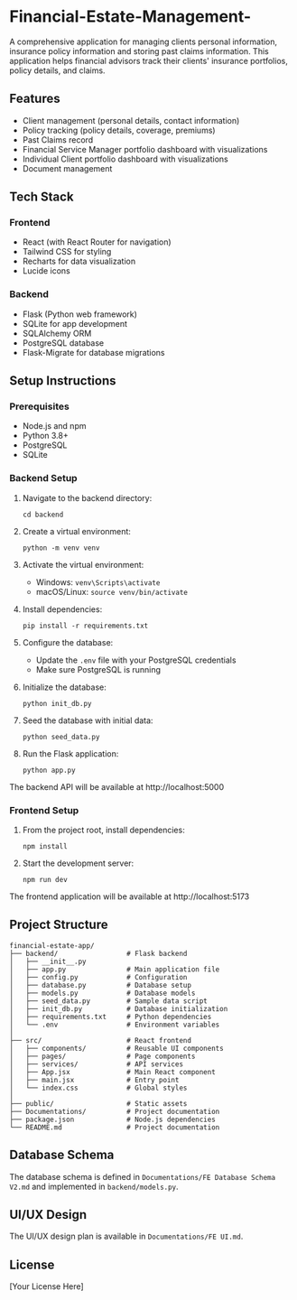# Financial-Estate-Management-

A comprehensive application for managing clients personal information, insurance policy information and storing past claims information. This application helps financial advisors track their clients' insurance portfolios, policy details, and claims.

## Features

- Client management (personal details, contact information)
- Policy tracking (policy details, coverage, premiums)
- Past Claims record
- Financial Service Manager portfolio dashboard with visualizations
- Individual Client portfolio dashboard with visualizations
- Document management

## Tech Stack

### Frontend
- React (with React Router for navigation)
- Tailwind CSS for styling
- Recharts for data visualization
- Lucide icons

### Backend
- Flask (Python web framework)
- SQLite for app development
- SQLAlchemy ORM
- PostgreSQL database
- Flask-Migrate for database migrations

## Setup Instructions

### Prerequisites
- Node.js and npm
- Python 3.8+
- PostgreSQL
- SQLite

### Backend Setup

1. Navigate to the backend directory:
   ```
   cd backend
   ```

2. Create a virtual environment:
   ```
   python -m venv venv
   ```

3. Activate the virtual environment:
   - Windows: `venv\Scripts\activate`
   - macOS/Linux: `source venv/bin/activate`

4. Install dependencies:
   ```
   pip install -r requirements.txt
   ```

5. Configure the database:
   - Update the `.env` file with your PostgreSQL credentials
   - Make sure PostgreSQL is running

6. Initialize the database:
   ```
   python init_db.py
   ```

7. Seed the database with initial data:
   ```
   python seed_data.py
   ```

8. Run the Flask application:
   ```
   python app.py
   ```

The backend API will be available at http://localhost:5000

### Frontend Setup

1. From the project root, install dependencies:
   ```
   npm install
   ```

2. Start the development server:
   ```
   npm run dev
   ```

The frontend application will be available at http://localhost:5173

## Project Structure

```
financial-estate-app/
├── backend/                 # Flask backend
│   ├── __init__.py
│   ├── app.py               # Main application file
│   ├── config.py            # Configuration
│   ├── database.py          # Database setup
│   ├── models.py            # Database models
│   ├── seed_data.py         # Sample data script
│   ├── init_db.py           # Database initialization
│   ├── requirements.txt     # Python dependencies
│   └── .env                 # Environment variables
│
├── src/                     # React frontend
│   ├── components/          # Reusable UI components
│   ├── pages/               # Page components
│   ├── services/            # API services
│   ├── App.jsx              # Main React component
│   ├── main.jsx             # Entry point
│   └── index.css            # Global styles
│
├── public/                  # Static assets
├── Documentations/          # Project documentation
├── package.json             # Node.js dependencies
└── README.md                # Project documentation
```

## Database Schema

The database schema is defined in `Documentations/FE Database Schema V2.md` and implemented in `backend/models.py`.

## UI/UX Design

The UI/UX design plan is available in `Documentations/FE UI.md`.

## License

[Your License Here]
